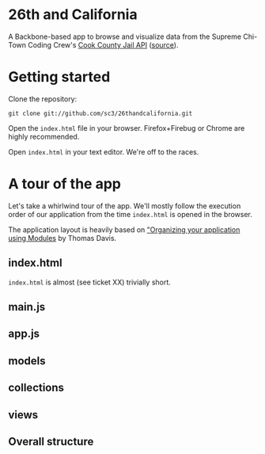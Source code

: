 # 26th and California

A Backbone-based app to browse and visualize data from the Supreme
Chi-Town Coding Crew's [Cook County Jail API](http://cookcountyjail.recoveredfactory.net/api/1.0/?format=json) 
([source](https://github.com/sc3/cookcountyjail)).

# Getting started

Clone the repository:

``` 
git clone git://github.com/sc3/26thandcalifornia.git 
```

Open the `index.html` file in your browser. Firefox+Firebug or Chrome
are highly recommended.

Open `index.html` in your text editor. We're off to the races.

# A tour of the app

Let's take a whirlwind tour of the app. We'll mostly follow the execution 
order of our application from the time `index.html` is opened in the browser.

The application layout is heavily based on ["Organizing your application
using Modules](http://backbonetutorials.com/organizing-backbone-using-modules/) 
by Thomas Davis.


## index.html

`index.html` is almost (see ticket XX) trivially short.

<script src="http://gist-it.appspot.com/github/sc3/26thandcalifornia/raw/master/index.html"></script>

## main.js

## app.js

## models

## collections

## views

## Overall structure
